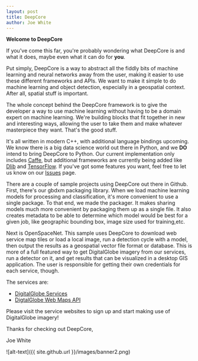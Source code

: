 ```yaml
---
layout: post
title: DeepCore
author: Joe White
---
```

**Welcome to DeepCore**


If you've come this far, you're probably wondering what DeepCore is and what it does, maybe even what it can do for **you**.

Put simply, DeepCore is a way to abstract all the fiddly bits of machine learning and neural networks away from the user, making it easier to use these different frameworks and APIs.  We want to make it simple to do machine learning and object detection, especially in a geospatial context.  After all, spatial stuff is important.

The whole concept behind the DeepCore framework is to give the developer a way to use machine learning without having to be a domain expert on machine learning. We're building blocks that fit together in new and interesting ways, allowing the user to take them and make whatever masterpiece they want.  That's the good stuff.

It's all written in modern C++, with additional language bindings upcoming.  We know there is a big data science world out there in Python, and we **DO** intend to bring DeepCore to Python. Our current implementation only includes [Caffe](https://http://caffe.berkeleyvision.org), but additional frameworks are currently being added like [Dlib](https://dlib.net) and [TensorFlow](https://www.tensorflow.org).  If you've got some features you want, feel free to let us know on our [Issues](https://github.com/DigitalGlobe/DeepCore/issues) page.

There are a couple of sample projects using DeepCore out there in Github.  First, there's our gbdxm packaging library.  When we load machine learning models for processing and classification, it's more convenient to use a single package.  To that end, we made the packager. It makes sharing models much more convenient by packaging them up as a single file.  It also creates metadata to be able to determine which model would be best for a given job, like geographic bounding box, image size used for training,etc.
 

Next is OpenSpaceNet.  This sample uses DeepCore to download web service map tiles or load a local image, run a detection cycle with a model, then output the results as a geospatial vector file format or database.  This is more of a full featured way to get DigitalGlobe imagery from our services, run a detector on it, and get results that can be visualized  in a desktop GIS application.  The user is responsible for getting their own credentials for each service, though.
 
 The services are:
 * [DigitalGlobe Services](https://services.digitalglobe.com)
 * [DigtalGlobe Web Maps API](https://platform.digitalglobe.com/maps-api/)
 
Please visit the service websites to sign up and start making use of DigitalGlobe imagery!

Thanks for checking out DeepCore,

Joe White

![alt-text]({{ site.github.url }}/images/banner2.png)
